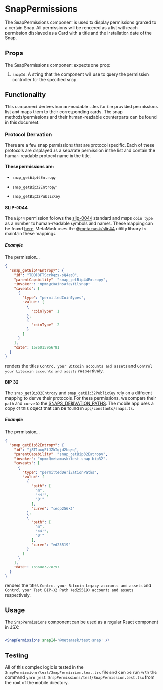 #  SnapPermissions

  

The SnapPermissions component is used to display permissions granted to a certain Snap. All permissions will be rendered as a list with each permission displayed as a Card with a title and the installation date of the Snap.

  

  

##  Props

  

The SnapPermissions component expects one prop:

  

1.  `snapId`: A string that the component will use to query the permission controller for the specified snap.

  

##  Functionality

This component derives human-readable titles for the provided permissions list and maps them to their corresponding cards. The snap methods/permissions and their human-readable counterparts can be found in [this document](https://www.notion.so/bac3299d2c5241c599d2e5e7986e72f7?v=ef742a61bd844435b7171bd2e90b447e).

  

###  Protocol Derivation

There are a few snap permissions that are protocol specific. Each of these protocols are displayed as a separate permission in the list and contain the human-readable protocol name in the title.

  

####  These permissions are:

-  `snap_getBip44Entropy`

-  `snap_getBip32Entropy'`

-  `snap_getBip32PublicKey`

  

####  SLIP-0044

The `Bip44` permission follows the [slip-0044](https://github.com/satoshilabs/slips/blob/master/slip-0044.md#registered-coin-types) standard and maps `coin type` as a number to human-readable symbols and names. These mapping can be found [here](https://github.com/satoshilabs/slips/blob/master/slip-0044.md#registered-coin-types). MetaMask uses the [@metamask/slip44](https://github.com/MetaMask/slip44) utility library to maintain these mappings.

#####  Example

The permission...

```JSON
{
  "snap_getBip44Entropy": {
    "id": "TDDl8FTScrkgzs-sQ4ep0",
    "parentCapability": "snap_getBip44Entropy",
    "invoker": "npm:@chainsafe/filsnap",
    "caveats": [
      {
        "type": "permittedCoinTypes",
        "value": [
          {
            "coinType": 1
          },
          {
            "coinType": 2
          }
        ]
      }
    ],
    "date": 1686015956781
  }
}
```

renders the titles `Control your Bitcoin accounts and assets` and `Control your Litecoin accounts and assets` respectively.

  

####  BIP 32

The `snap_getBip32Entropy` and `snap_getBip32PublicKey` rely on a different mapping to derive their protocols. For these permissions, we compare their `path` and `curve` to the [SNAPS_DERIVATION_PATHS](https://github.com/MetaMask/metamask-extension/blob/49f8052b157374370ac71373708933c6e639944e/shared/constants/snaps.ts#L52). The mobile app uses a copy of this object that can be found in `app/constants/snaps.ts`.

#####  Example

The permission...

```json
{
  "snap_getBip32Entropy": {
    "id": "j8TJuxqEtJZbIqjd2bqsq",
    "parentCapability": "snap_getBip32Entropy",
    "invoker": "npm:@metamask/test-snap-bip32",
    "caveats": [
      {
        "type": "permittedDerivationPaths",
        "value": [
          {
            "path": [
              "m",
              "44'",
              "0'"
            ],
            "curve": "secp256k1"
          },
          {
            "path": [
              "m",
              "44'",
              "0'"
            ],
            "curve": "ed25519"
          }
        ]
      }
    ],
    "date": 1686083278257
  }
}

```

renders the titles `Control your Bitcoin Legacy accounts and assets` and `Control your Test BIP-32 Path (ed25519) accounts and assets` respectively.

  

##  Usage

  

The `SnapPermissions` component can be used as a regular React component in JSX:

```jsx

<SnapPermissions snapId='@metamask/test-snap' />

```

  

##  Testing

All of this complex logic is tested in the `SnapPermissions/test/SnapPermission.test.tsx` file and can be run with the command `yarn jest SnapPermissions/test/SnapPermission.test.tsx` from the root of the mobile directory.